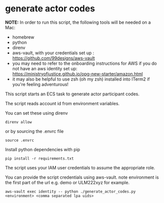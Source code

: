 # generate actor codes
**NOTE:** In order to run this script, the following tools will be needed on a Mac:
 - homebrew 
 - python 
 - direnv
 - aws-vault, with your credentials set up : https://github.com/99designs/aws-vault  
 - you may need to refer to the onboarding instructions for AWS if you do not have an aws identity set up:  
  https://ministryofjustice.github.io/opg-new-starter/amazon.html
 - it may also be helpful to use zsh (oh my zsh) installed into ITerm2 if you're feeling adventurous!

This script starts an ECS task to generate actor participant codes.

The script reads account id from environment variables.

You can set these using direnv

``` shell script
direnv allow
```

 or by sourcing the .envrc file

``` shell script
source .envrc
```

Install python dependencies with pip

``` shell script
pip install -r requirements.txt
```

The script uses your IAM user credentials to assume the appropriate role.

You can provide the script credentials using aws-vault. 
note environment is the first part of the url e.g. demo or ULM222xyz for example.

``` shell script
aws-vault exec identity -- python ./generate_actor_codes.py  <environment> <comma separated lpa uids>
```
